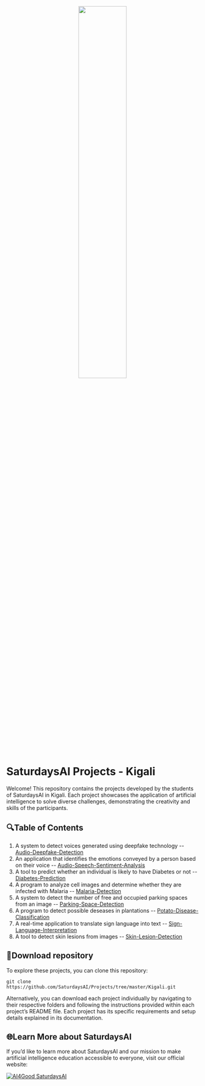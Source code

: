 <p align="center"><img width="50%" src="https://saturdaysai.github.io/saturdaysai/images/logo.png" /></p>

# SaturdaysAI Projects - Kigali

Welcome! This repository contains the projects developed by the students of SaturdaysAI in Kigali. Each project showcases the application of artificial intelligence to solve diverse challenges, demonstrating the creativity and skills of the participants.

## 🔍Table of Contents

1) A system to detect voices generated using deepfake technology -- [Audio-Deepfake-Detection](https://github.com/SaturdaysAI/Projects/tree/master/Kigali/Audio-Deepfake-Detection)
2) An application that identifies the emotions conveyed by a person based on their voice -- [Audio-Speech-Sentiment-Analysis](https://github.com/SaturdaysAI/Projects/tree/master/Kigali/Audio-Speech-Sentiment-Analysis)
3) A tool to predict whether an individual is likely to have Diabetes or not -- [Diabetes-Prediction](https://github.com/SaturdaysAI/Projects/tree/master/Kigali/Diabetes-Prediction)
4) A program to analyze cell images and determine whether they are infected with Malaria -- [Malaria-Detection](https://github.com/SaturdaysAI/Projects/tree/master/Kigali/Malaria-Detection)
5) A system to detect the number of free and occupied parking spaces from an image -- [Parking-Space-Detection](https://github.com/SaturdaysAI/Projects/tree/master/Kigali/Parking-Space-Detection)
6) A program to detect possible deseases in plantations -- [Potato-Disease-Classification](https://github.com/SaturdaysAI/Projects/tree/master/Kigali/Potato-Disease-Classification)
7) A real-time application to translate sign language into text -- [Sign-Language-Interpretation](https://github.com/SaturdaysAI/Projects/tree/master/Kigali/Sign-Language-Interpretation)
8) A tool to detect skin lesions from images -- [Skin-Lesion-Detection](https://github.com/SaturdaysAI/Projects/tree/master/Kigali/Skin-Lesion-Detection)

## 💾Download repository

To explore these projects, you can clone this repository:
```
git clone https://github.com/SaturdaysAI/Projects/tree/master/Kigali.git
```
Alternatively, you can download each project individually by navigating to their respective folders and following the instructions provided within each project’s README file.
Each project has its specific requirements and setup details explained in its documentation.

## 🌐Learn More about SaturdaysAI

If you’d like to learn more about SaturdaysAI and our mission to make artificial intelligence education accessible to everyone, visit our official website:

[![AI4Good SaturdaysAI](https://img.shields.io/badge/AI4Good-SaturdaysAI-orange)](https://saturdays.ai/)
